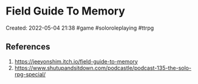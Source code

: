 # Field Guide To Memory

Created: 2022-05-04 21:38
#game #soloroleplaying #ttrpg 


## References
1. https://jeeyonshim.itch.io/field-guide-to-memory
2. https://www.shutupandsitdown.com/podcastle/podcast-135-the-solo-rpg-special/

